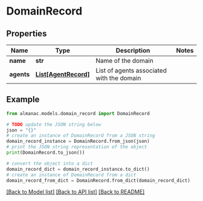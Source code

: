 # DomainRecord


## Properties

Name | Type | Description | Notes
------------ | ------------- | ------------- | -------------
**name** | **str** | Name of the domain | 
**agents** | [**List[AgentRecord]**](AgentRecord.md) | List of agents associated with the domain | 

## Example

```python
from almanac.models.domain_record import DomainRecord

# TODO update the JSON string below
json = "{}"
# create an instance of DomainRecord from a JSON string
domain_record_instance = DomainRecord.from_json(json)
# print the JSON string representation of the object
print(DomainRecord.to_json())

# convert the object into a dict
domain_record_dict = domain_record_instance.to_dict()
# create an instance of DomainRecord from a dict
domain_record_from_dict = DomainRecord.from_dict(domain_record_dict)
```
[[Back to Model list]](../README.md#documentation-for-models) [[Back to API list]](../README.md#documentation-for-api-endpoints) [[Back to README]](../README.md)


